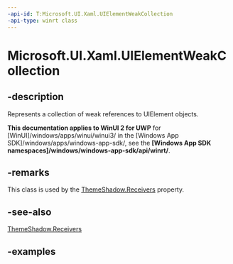 ```yaml
---
-api-id: T:Microsoft.UI.Xaml.UIElementWeakCollection
-api-type: winrt class
---
```


<!-- Class syntax.
public class UIElementWeakCollection : IIterable<UIElement>, IVector<UIElement>
-->

# Microsoft.UI.Xaml.UIElementWeakCollection

## -description

Represents a collection of weak references to UIElement objects. 

**This documentation applies to WinUI 2 for UWP** for [WinUI]/windows/apps/winui/winui3/ in the [Windows App SDK]/windows/apps/windows-app-sdk/, see the **[Windows App SDK namespaces]/windows/windows-app-sdk/api/winrt/**.

## -remarks

This class is used by the [ThemeShadow.Receivers](../microsoft.ui.xaml.media/themeshadow_receivers.md) property.

## -see-also

[ThemeShadow.Receivers](../microsoft.ui.xaml.media/themeshadow_receivers.md)

## -examples

